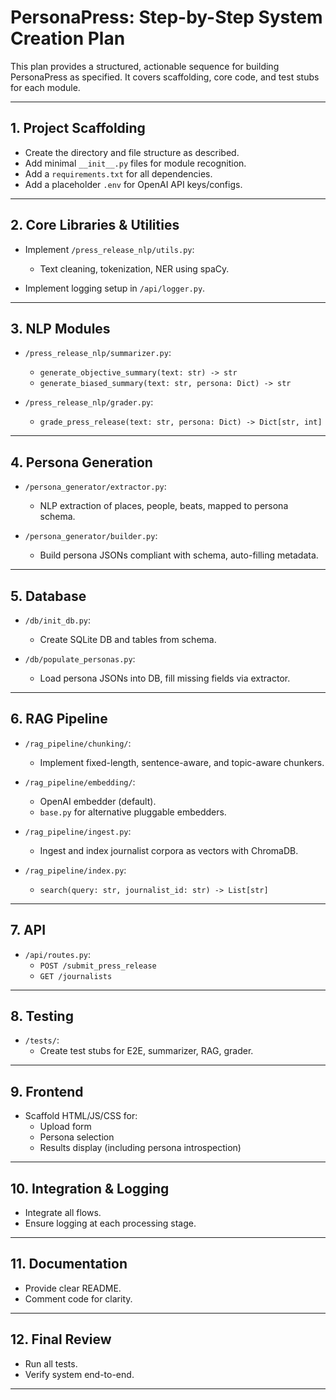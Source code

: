 # PersonaPress: Step-by-Step System Creation Plan

This plan provides a structured, actionable sequence for building PersonaPress as specified. It covers scaffolding, core code, and test stubs for each module.

---

## 1. Project Scaffolding

- Create the directory and file structure as described.
- Add minimal `__init__.py` files for module recognition.
- Add a `requirements.txt` for all dependencies.
- Add a placeholder `.env` for OpenAI API keys/configs.

---

## 2. Core Libraries & Utilities

- Implement `/press_release_nlp/utils.py`:
  - Text cleaning, tokenization, NER using spaCy.

- Implement logging setup in `/api/logger.py`.

---

## 3. NLP Modules

- `/press_release_nlp/summarizer.py`:
  - `generate_objective_summary(text: str) -> str`
  - `generate_biased_summary(text: str, persona: Dict) -> str`

- `/press_release_nlp/grader.py`:
  - `grade_press_release(text: str, persona: Dict) -> Dict[str, int]`

---

## 4. Persona Generation

- `/persona_generator/extractor.py`:
  - NLP extraction of places, people, beats, mapped to persona schema.

- `/persona_generator/builder.py`:
  - Build persona JSONs compliant with schema, auto-filling metadata.

---

## 5. Database

- `/db/init_db.py`:
  - Create SQLite DB and tables from schema.

- `/db/populate_personas.py`:
  - Load persona JSONs into DB, fill missing fields via extractor.

---

## 6. RAG Pipeline

- `/rag_pipeline/chunking/`:
  - Implement fixed-length, sentence-aware, and topic-aware chunkers.

- `/rag_pipeline/embedding/`:
  - OpenAI embedder (default).
  - `base.py` for alternative pluggable embedders.

- `/rag_pipeline/ingest.py`:
  - Ingest and index journalist corpora as vectors with ChromaDB.

- `/rag_pipeline/index.py`:
  - `search(query: str, journalist_id: str) -> List[str]`

---

## 7. API

- `/api/routes.py`:
  - `POST /submit_press_release`
  - `GET /journalists`

---

## 8. Testing

- `/tests/`:
  - Create test stubs for E2E, summarizer, RAG, grader.

---

## 9. Frontend

- Scaffold HTML/JS/CSS for:
  - Upload form
  - Persona selection
  - Results display (including persona introspection)

---

## 10. Integration & Logging

- Integrate all flows.
- Ensure logging at each processing stage.

---

## 11. Documentation

- Provide clear README.
- Comment code for clarity.

---

## 12. Final Review

- Run all tests.
- Verify system end-to-end.

---